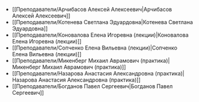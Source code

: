 - [[Преподаватели/Арчибасов Алексей Алексеевич|Арчибасов Алексей Алексеевич]]
- [[Преподаватели/Котенева Светлана Эдуардовна|Котенева Светлана Эдуардовна]]
- [[Преподаватели/Коновалова Елена Игоревна (лекции)|Коновалова Елена Игоревна (лекции)]]
- [[Преподаватели/Сопченко Елена Вильевна (лекции)|Сопченко Елена Вильевна (лекции)]]
- [[Преподаватели/Микенберг Михаил Аврамович (практика)|Микенберг Михаил Аврамович (практика)]]
- [[Преподаватели/Назарова Анастасия Александровна (практика)|Назарова Анастасия Александровна (практика)]]
- [[Преподаватели/Богданов Павел Сергеевич|Богданов Павел Сергеевич]]